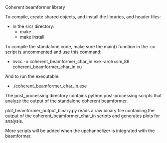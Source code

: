 Coherent beamformer library

To compile, create shared objects, and install the libraries, and header files:
- In the src/ directory:
  - make
  - make install

To compile the standalone code, make sure the main() function in the .cu script is uncommented and use this command:
- nvcc -o coherent_beamformer_char_in.exe -arch=sm_86 coherent_beamformer_char_in.cu

And to run the executable:
- ./coherent_beamformer_char_in.exe

The post_processing directory contains python post-processing scripts that analyze the output of the standalone coherent beamformer.

plot_beamformer_output_binary.py reads a raw binary file containing the output of the coherent_beamformer_char_in scripts and generates plots for analysis.

More scripts will be added when the upchannelizer is integrated with the beamformer.
